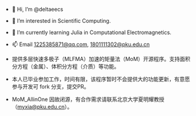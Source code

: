 - 👋 Hi, I’m @deltaeecs
- 👀 I’m interested in Scientific Computing.
- 🌱 I’m currently learning Julia in Computational Electromagnetics.
- 📫 Email 1225385871@qq.com, 1801111302@pku.edu.cn

- 提供多层快速多极子（MLFMA）加速的矩量法（MoM）开源程序。支持面积分方程（金属）、体积分方程（介质）等功能。 
- 本人已毕业参加工作，时间有限，该程序暂时不会提供大的功能更新，有意愿参与开发可 fork 分支，提交PR。
- MoM_AllinOne 因故闭源，有合作需求请联系北京大学夏明耀教授（myxia@pku.edu.cn）。
